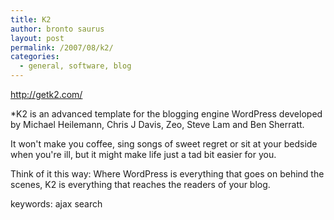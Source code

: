 ```yaml
---
title: K2
author: bronto saurus
layout: post
permalink: /2007/08/k2/
categories:
  - general, software, blog
---
```

<a href="http://getk2.com/" target="_blank" >http://getk2.com/</a>

*K2 is an advanced template for the blogging engine WordPress developed by Michael Heilemann, Chris J Davis, Zeo, Steve Lam and Ben Sherratt.</p> 

It won't make you coffee, sing songs of sweet regret or sit at your bedside when you're ill, but it might make life just a tad bit easier for you.

Think of it this way: Where WordPress is everything that goes on behind the scenes, K2 is everything that reaches the readers of your blog.</i>

keywords: ajax search